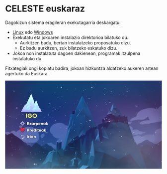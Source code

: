 # CELESTE euskaraz

Dagokizun sistema eragileran exekutagarria deskargatu:

* [Linux](./instalatzailea/celeste_euskaraz_linux) edo [Windows](./instalatzailea/celeste_euskaraz.exe)
* Exekutatu eta jokoaren instalazio direktorioa bilatuko du.
  * Aurkitzen badu, bertan instalatzeko proposatuko dizu.
  * Ez badu aurkitzen, zuk bilatzeko eskatuko dizu.
* Jokoa non instalatuta dagoen dakienean, programak itzulpena instalatuko du.

Fitxategiak ongi kopiatu badira, jokoan hizkuntza aldatzeko aukeren artean agertuko da Euskara.

![](irudiak/menua.png)